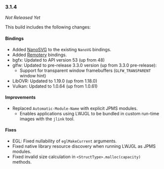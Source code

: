 ### 3.1.4

_Not Released Yet_

This build includes the following changes:

#### Bindings

- Added [NanoSVG](https://github.com/memononen/nanosvg) to the existing `NanoVG` bindings.
- Added [Remotery](https://github.com/Celtoys/Remotery) bindings.
- bgfx: Updated to API version 53 (up from 48)
- glfw: Updated to pre-release 3.3.0 version (up from 3.3.0 pre-release):
    * Support for transparent window framebuffers (`GLFW_TRANSPARENT` window hint)
- LibOVR: Updated to 1.19.0 (up from 1.18.0)
- Vulkan: Updated to 1.0.64 (up from 1.0.61)

#### Improvements

- Replaced `Automatic-Module-Name` with explicit JPMS modules.
    * Enables applications using LWJGL to be bundled in custom run-time images with the `jlink` tool.

#### Fixes

- EGL: Fixed nullability of `eglMakeCurrent` arguments.
- Fixed native library resource discovery when running LWJGL as JPMS modules.
- Fixed invalid size calculation in `<StructType>.malloc(capacity)` methods.